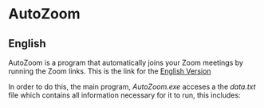 # AutoZoom

## English
AutoZoom is a program that automatically joins your Zoom meetings by running the Zoom links. This is the link for the [English Version](https://github.com/GioByte10/AutoZoom/releases/tag/English)

In order to do this, the main program, _AutoZoom.exe_ acceses a the _data.txt_ file which contains all information necessary for it to run, this includes:
